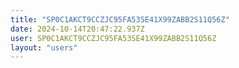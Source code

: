 ```yaml
---
title: "SP0C1AKCT9CCZJC95FA53SE41X99ZABB2S11Q56Z"
date: 2024-10-14T20:47:22.937Z
user: SP0C1AKCT9CCZJC95FA53SE41X99ZABB2S11Q56Z
layout: "users"
---
```

    